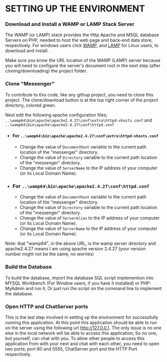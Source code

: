 # SETTING UP THE ENVIRONMENT

### Download and Install a WAMP or LAMP Stack Server

The WAMP (or LAMP) stack provides the Http Apache and MSQL database Servers on PHP, needed to host the web page and back-end data store, respectively. For windows users click [WAMP](http://www.wampserver.com/en/), and [LAMP](https://bitnami.com/stack/lamp) for Linux users, to download and install.

Make sure you know the URL location of the WAMP (LAMP) server because you will need to configure the server's document root in the next step (after cloning/downloading) the project folder. 

### Clone "Messenger" 
To contribute to this code, like any githup project, you need to clone this project. The clone/download button is at the top right corner of the project directory, colored green. 

Next edit the following apache configuration files; `..\wamp64\bin\apache\apache2.4.27\conf\extra\httpd-vhosts.conf` and `..\wamp64\bin\apache\apache2.4.27\conf\httpd.conf`

* #### For `..\wamp64\bin\apache\apache2.4.27\conf\extra\httpd-vhosts.conf`
	* Change the value of `DocumentRoot` variable to the current path location of the "messenger" directory. 
	* Change the value of `Directory` variable to the current path location of the "messenger" directory. 
	* Change the value of `ServerName`  to the IP address of your computer (or its Local Domain Name).

* ### For `..\wamp64\bin\apache\apache2.4.27\conf\httpd.conf`
	* Change the value of `DocumentRoot` variable to the current path location of the "messenger" directory. 
	* Change the value of `Directory` variable to the current path location of the "messenger" directory.
	* Change the value of `ServerAlias` to the IP address of your computer (or its Local Domain Name).
	* Change the value of `ServerName`  to the IP address of your computer (or its Local Domain Name).
	
Note: that "wamp64", in the above URL, is the wamp server directory and apache2.4.27 means I am using apache version 2.4.27 (your version number might not be the same, no worries) 

### Build the Database

To build the database, import the database SQL script implemention into MYSQL Workbench (For Window users, if you have it installed) or PHP-MyAdmin and run it, Or just run the script on the command line to implement the database. 

### Open HTTP and ChatServer ports

This is the last step involved in setting up the environment for successfully running this application. At this point this application should be able to run on the server using the following url http://127.0.0.1. The only issue is no one else in the local network will be able to access this application; So no one, but yourself, can chat with you. To allow other people to access this application from with your next and chat with each other, you need to open two ports; port 80 and 5555, ChatServer port and the HTTP Port respectively.

